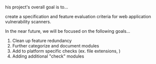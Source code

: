 his project's overall goal is to...

create a specification and feature evaluation criteria for web
application vulnerability scanners.

In the near future, we will be focused on the following goals...

1.  Clean up feature redundancy
2.  Further categorize and document modules
3.  Add to platform specific checks (ex. file extensions, )
4.  Adding additional "check" modules